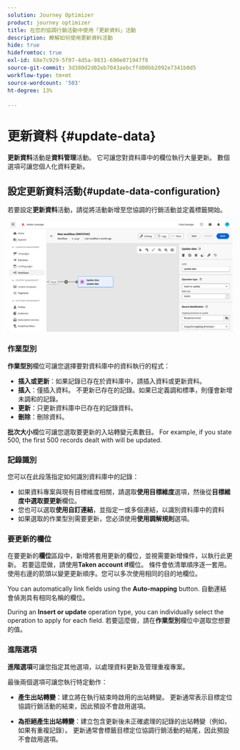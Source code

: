 ```yaml
---
solution: Journey Optimizer
product: journey optimizer
title: 在您的協調行銷活動中使用「更新資料」活動
description: 瞭解如何使用更新資料活動
hide: true
hidefromtoc: true
exl-id: 68e7c929-5f07-4d5a-9831-690e071947f8
source-git-commit: 3d380d2d02eb7043aebcffd00bb2092e7341b0d5
workflow-type: tm+mt
source-wordcount: '503'
ht-degree: 13%

---
```


# 更新資料 {#update-data}

**更新資料**&#x200B;活動是&#x200B;**資料管理**&#x200B;活動。 它可讓您對資料庫中的欄位執行大量更新。 數個選項可讓您個人化資料更新。

<!--
The **Operation type** field lets you choose the process to be carried out on the data in the database. Select the first option to add data or update (it if it has already been added). You can also only add data, only update data, or delete data. Select the **Update and merge collections** to select a primary record to link duplicates to, and delete those duplicates safely

Specify how to identify the records in the database: if data relate to an existing targeting dimension, select the **Using the targeting dimension** option and select the targeting dimension and fields to update. Otherwise, specify one or more custom links to identify the data in the database, or direct use of reconciliation keys.

Select the fields to update and reconciliation settings. You can use the **Auto-mapping** option to automatically identify the fields to be updated.

The **Advanced options** section let you specify additional settings to manage data and duplicates.

Toggle the **Generate an outbound transition** option to add an outbound transition that will be activated at the end of the execution of the **Update data** activity. The update generally marks the end of a targeting workflow and therefore the option is not activated by default.

Toggle the **Generate an outbound transition for rejects** option to add an outbound transition containing records that have not been correctly processed after the update (for example if there is a duplicate). The update generally marks the end of a targeting workflow and therefore the option is not activated by default.
-->

## 設定更新資料活動{#update-data-configuration}

若要設定&#x200B;**更新資料**&#x200B;活動，請從將活動新增至您協調的行銷活動並定義標籤開始。

![](../assets/workflow-update-data.png)

### 作業型別

**作業型別**&#x200B;欄位可讓您選擇要對資料庫中的資料執行的程式：

* **插入或更新**：如果記錄已存在於資料庫中，請插入資料或更新資料。
* **插入**：僅插入資料。 不更新已存在的記錄。如果已定義調和標準，則僅會新增未調和的記錄。
* **更新**：只更新資料庫中已存在的記錄資料。
* **刪除**：刪除資料。

**批次大小**&#x200B;欄位可讓您選取要更新的入站轉變元素數目。 For example, if you state 500, the first 500 records dealt with will be updated.

### 記錄識別

您可以在此段落指定如何識別資料庫中的記錄：

* 如果資料專案與現有目標維度相關，請選取&#x200B;**使用目標維度**&#x200B;選項，然後從&#x200B;**目標維度中選取要更新**&#x200B;欄位。
* 您也可以選取&#x200B;**使用自訂連結**，並指定一或多個連結，以識別資料庫中的資料
* 如果選取的作業型別需要更新，您必須使用&#x200B;**使用調解規則**&#x200B;選項。

### 要更新的欄位

在要更新的&#x200B;**欄位**&#x200B;區段中，新增將套用更新的欄位，並視需要新增條件，以執行此更新。 若要這麼做，請使用&#x200B;**Taken account if**&#x200B;欄位。 條件會依清單順序逐一套用。使用右邊的箭頭以變更更新順序。您可以多次使用相同的目的地欄位。

You can automatically link fields using the **Auto-mapping** button. 自動連結會偵測具有相同名稱的欄位。

During an **Insert or update** operation type, you can individually select the operation to apply for each field. 若要這麼做，請在&#x200B;**作業型別**&#x200B;欄位中選取您想要的值。

### 進階選項

**進階選項**&#x200B;可讓您指定其他選項，以處理資料更新及管理重複專案。

<!--
* **Disable automatic key management**
* **Disable audit**
* **Empty the destination value if the source value is empty**
* **Update all columns with matching names**
* **Ignore records which concern the same target**: only the first in the list of expressions will be considered
-->

最後兩個選項可讓您執行特定動作：

* **產生出站轉變**：建立將在執行結束時啟用的出站轉變。 更新通常表示目標定位協調行銷活動的結束，因此預設不會啟用選項。

* **為拒絕產生出站轉變**：建立包含更新後未正確處理的記錄的出站轉變（例如，如果有重複記錄）。 更新通常會標籤目標定位協調行銷活動的結尾，因此預設不會啟用選項。
